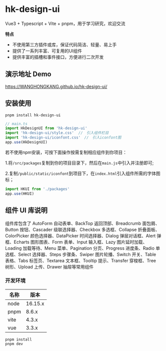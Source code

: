 # hk-design-ui

Vue3 + Typescript + Vite + pnpm，用于学习研究，欢迎交流

**特点**

- 不使用第三方插件或库，保证代码简洁、轻量、易上手
- 提供了一系列丰富、可复用的UI组件
- 提供丰富的插槽和事件接口，方便进行二次开发

## 演示地址 Demo

https://WANGHONGKANG.github.io/hk-design-ui/

## 安装使用

```shell
pnpm install hk-design-ui
```

```ts
// main.ts
import HkDesignUI from 'hk-design-ui'
import 'hk-design-ui/style.css'  //　引入组件栏目
import 'hk-design-ui/iconfont.css'　//　引入iconfont图
app.use(HkDesignUI)
```

若不使用npm安装，可按下面操作按需复制相应组件到你项目：

1.将`/src/packages`复制到你的项目目录下，然后在`main.js`中引入并注册即可;

2.复制`/public/static/iconfont`到项目下，在`index.html`引入组件所需的字体图标；

```javascript
import HKUI from './packages'
app.use(HKUI)
```

## 组件 UI 库说明

组件库包含了 AutoForm 自动表单、BackTop 返回顶部、Breadcrumb 面包屑、 Button 按钮、Cascader 级联选择器、Checkbox 多选框、Collapse 折叠面板、ColorPicker
颜色选择器、DataPicker 时间选择器、Dialog 弹层对话框、Alert 弹框、Echarts 图形图表、Form 表单、Input 输入框、Lazy 图片延时加载、Loading 加载等待、Menu 菜单、Pagination
分页、Progress 进度条、Radio 单选框、Select 选择器、Steps 步骤条、Swiper 图片轮播、Switch 开关、Table 表格、Tabs 标签页、Textarea 文本框、Tooltip 提示、Transfer
穿梭框、Tree 树形、Upload 上传、Drawer 抽屉等常用组件

### 开发环境
| 名称   | 版本      |
|------|---------|
| node | 16.15.x |
| pnpm | 8.6.x   |
| vite | 4.3.x   |
| vue  | 3.3.x   |


```shell
pnpm install
pnpm dev
```
